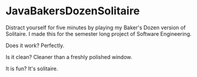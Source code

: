 # JavaBakersDozenSolitaire
Distract yourself for five minutes by playing my Baker's Dozen version of Solitaire. I made this for the semester long project of Software Engineering.

Does it work? Perfectly.

Is it clean? Cleaner than a freshly polished window.

It is fun? It's solitaire.
